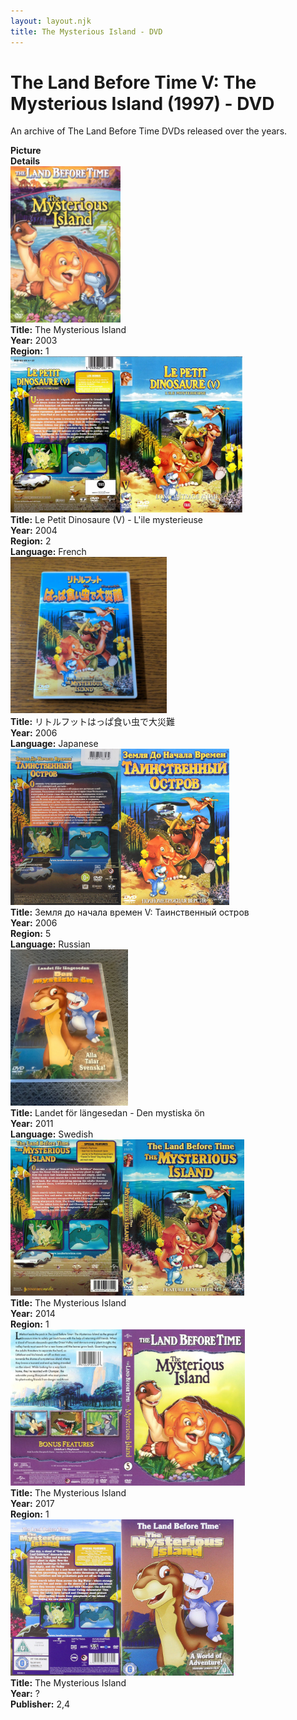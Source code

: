 ```yaml
---
layout: layout.njk
title: The Mysterious Island - DVD
---
```


# The Land Before Time V: The Mysterious Island (1997) - DVD

An archive of The Land Before Time DVDs released over the years.

<div class="item-table">
  <div class="item-header">
    <div class="item-image"><strong>Picture</strong></div>
    <div class="item-details"><strong>Details</strong></div>
  </div>

  <div class="item-entry">
  <div class="item-image">
    <a href="/images/media/dvd/5/english2003.jpg" data-lightbox="books" data-title="The Mysterious Island">
        <div class="img-box">
          <img src="/images/media/dvd/5/english2003.jpg" alt="The Mysterious Island" style="height:250px; object-fit:cover;" loading="lazy">
        </div>
      </a>
  </div>
  <div class="item-details">
    <strong>Title:</strong> The Mysterious Island<br/>
      <strong>Year:</strong> 2003<br/>
      <strong>Region:</strong> 1<br/>
  </div>
</div>


  <div class="item-entry">
  <div class="item-image">
    <a href="/images/media/dvd/5/le-petit-dinosaure-vol-5-l-ile-mysterieuse-09165404022007_orig.jpg" data-lightbox="books" data-title="Le Petit Dinosaure (V) - L'ile mysterieuse">
        <div class="img-box">
          <img src="/images/media/dvd/5/le-petit-dinosaure-vol-5-l-ile-mysterieuse-09165404022007_orig.jpg" alt="Le Petit Dinosaure (V) - L'ile mysterieuse" style="height:250px; object-fit:cover;" loading="lazy">
        </div>
      </a>
  </div>
  <div class="item-details">
    <strong>Title:</strong> Le Petit Dinosaure (V) - L'ile mysterieuse<br/>
      <strong>Year:</strong> 2004<br/>
      <strong>Region:</strong> 2<br/>
      <strong>Language:</strong> French<br/>
  </div>
</div>
<div class="item-entry" id="lbt5-ja-35">
    <div class="item-image"
      <a href="/images/media/dvd/5/lbt5-ja.jpg" data-lightbox="books" data-title="リトルフットはっぱ食い虫で大災難">
        <div class="img-box">
          <img src="/images/media/dvd/5/lbt5-ja.jpg" alt="リトルフットはっぱ食い虫で大災難" style="height:250px; object-fit:cover;" loading="lazy">
        </div>
      </a>
    </div>
    <div class="item-details">
      <strong>Title:</strong> リトルフットはっぱ食い虫で大災難<br/>
      <strong>Year:</strong> 2006<br/>
      <strong>Language:</strong> Japanese<br/>
    </div>
  </div>


  <div class="item-entry">
  <div class="item-image">
    <a href="/images/media/dvd/5/russianlbt5dvd2006_orig.jpg" data-lightbox="books" data-title="Земля до начала времен V: Таинственный остров">
        <div class="img-box">
          <img src="/images/media/dvd/5/russianlbt5dvd2006_orig.jpg" alt="Земля до начала времен V: Таинственный остров" style="height:250px; object-fit:cover;" loading="lazy">
        </div>
      </a>
  </div>
  <div class="item-details">
    <strong>Title:</strong> Земля до начала времен V: Таинственный остров<br/>
      <strong>Year:</strong> 2006<br/>
      <strong>Region:</strong> 5<br/>
      <strong>Language:</strong> Russian<br/>
  </div>
</div>

<div class="item-entry">
  <div class="item-image">
    <a href="/images/media/dvd/5/lbt5-sv.jpg" data-lightbox="books" data-title="Landet för längesedan - Den mystiska ön">
        <div class="img-box">
          <img src="/images/media/dvd/5/lbt5-sv.jpg" alt="Landet för längesedan - Den mystiska ön" style="height:250px; object-fit:cover;" loading="lazy">
        </div>
      </a>
  </div>
  <div class="item-details">
    <strong>Title:</strong> Landet för längesedan - Den mystiska ön<br/>
      <strong>Year:</strong> 2011<br/>
      <strong>Language:</strong> Swedish<br/>
  </div>
</div>


  <div class="item-entry">
  <div class="item-image">
    <a href="/images/media/dvd/5/lbt5-region3-scan_orig.jpg" data-lightbox="books" data-title="The Mysterious Island">
        <div class="img-box">
          <img src="/images/media/dvd/5/lbt5-region3-scan_orig.jpg" alt="The Mysterious Island" style="height:250px; object-fit:cover;" loading="lazy">
        </div>
      </a>
  </div>
  <div class="item-details">
    <strong>Title:</strong> The Mysterious Island<br/>
      <strong>Year:</strong> 2014<br/>
      <strong>Region:</strong> 1<br/>
  </div>
</div>


<div class="item-entry">
  <div class="item-image">
    <a href="/images/media/dvd/5/2017-07-20-5971038552100-dvd-landbeforetimemysteriousisland-950x633_orig.jpg" data-lightbox="books" data-title="The Mysterious Island">
        <div class="img-box">
          <img src="/images/media/dvd/5/2017-07-20-5971038552100-dvd-landbeforetimemysteriousisland-950x633_orig.jpg" alt="The Mysterious Island" style="height:250px; object-fit:cover;" loading="lazy">
        </div>
      </a>
  </div>
  <div class="item-details">
    <strong>Title:</strong> The Mysterious Island<br/>
      <strong>Year:</strong> 2017<br/>
      <strong>Region:</strong> 1<br/>
  </div>
</div>

<div class="item-entry">
  <div class="item-image">
    <a href="/images/media/dvd/5/2-4.jpg" data-lightbox="books" data-title="The Mysterious Island">
        <div class="img-box">
          <img src="/images/media/dvd/5/2-4.jpg" alt="The Mysterious Island" style="height:250px; object-fit:cover;" loading="lazy">
        </div>
      </a>
  </div>
  <div class="item-details">
    <strong>Title:</strong> The Mysterious Island<br/>
      <strong>Year:</strong> ?<br/>
      <strong>Publisher:</strong> 2,4<br/>
  </div>
</div>
</div>